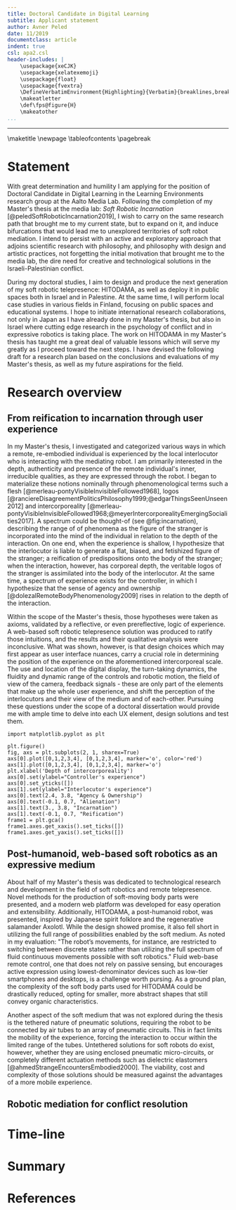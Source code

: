 ```yaml
---
title: Doctoral Candidate in Digital Learning
subtitle: Applicant statement
author: Avner Peled
date: 11/2019
documentclass: article
indent: true
csl: apa2.csl
header-includes: |
    \usepackage{xeCJK}
    \usepackage{xelatexemoji}
    \usepackage{float}
    \usepackage{fvextra}
    \DefineVerbatimEnvironment{Highlighting}{Verbatim}{breaklines,breaksymbolleft={\quad},commandchars=\\\{\}}
    \makeatletter
    \def\fps@figure{H}
    \makeatother
...
```

---

\maketitle
\newpage
\tableofcontents
\pagebreak

# Statement
With great determination and humility I am applying for the position of Doctoral Candidate in Digital Learning in the Learning Environments research group at the Aalto Media Lab. Following the completion of my Master's thesis at the media lab: _Soft Robotic Incarnation_ [@peledSoftRoboticIncarnation2019], I wish to carry on the same research path that brought me to my current state, but to expand on it, and induce bifurcations that would lead me to unexplored territories of soft robot mediation. I intend to persist with an active and exploratory approach that adjoins scientific research with philosophy, and philosophy with design and artistic practices, not forgetting the initial motivation that brought me to the media lab, the dire need for creative and technological solutions in the Israeli-Palestinian conflict. 

During my doctoral studies, I aim to design and produce the next generation of my soft robotic telepresence: HITODAMA, as well as deploy it in public spaces both in Israel and in Palestine. At the same time, I will perform local case studies in various fields in Finland, focusing on public spaces and educational systems. I hope to initiate international research collaborations, not only in Japan as I have already done in my Master's thesis, but also in Israel where cutting edge research in the psychology of conflict and in expressive robotics is taking place. The work on HITODAMA in my Master's thesis has taught me a great deal of valuable lessons which will serve my greatly as I proceed toward the next steps. I have devised the following draft for a research plan based on the conclusions and evaluations of my Master's thesis, as well as my future aspirations for the field.

# Research overview

## From reification to incarnation through user experience
In my Master's thesis, I investigated and categorized various ways in which a remote, re-embodied individual is experienced by the local interlocutor who is interacting with the mediating robot. I am primarily interested in the depth, authenticity and presence of the remote individual's inner, irreducible qualities, as they are expressed through the robot. I began to materialize these notions nominally through phenomenological terms such a flesh [@merleau-pontyVisibleInvisibleFollowed1968], logos [@ranciereDisagreementPoliticsPhilosophy1999;@edgarThingsSeenUnseen2012] and intercorporeality [@merleau-pontyVisibleInvisibleFollowed1968;@meyerIntercorporealityEmergingSocialities2017]. A spectrum could be thought-of (see @fig:incarnation), describing the range of of phenomena as the figure of the stranger is incorporated into the mind of the individual in relation to the depth of the interaction. On one end, when the experience is shallow, I hypothesize that the interlocutor is liable to generate a flat, biased, and fetishized figure of the stranger; a reification of predispositions onto the body of the stranger; when the interaction, however, has corporeal depth, the veritable logos of the stranger is assimilated into the body of the interlocutor. At the same time, a spectrum of experience exists for the controller, in which I hypothesize that the sense of agency and ownership [@dolezalRemoteBodyPhenomenology2009] rises in relation to the depth of the interaction. 

Within the scope of the Master's thesis, those hypotheses were taken as axioms, validated by a reflective, or even prereflective, logic of experience. A web-based soft robotic telepresence solution was produced to ratify those intuitions, and the results and their qualitative analysis were inconclusive. What was shown, however, is that design choices which may first appear as user interface nuances, carry a crucial role in determining the position of the experience on the aforementioned intercorporeal scale. The use and location of the digital display, the turn-taking dynamics, the fluidity and dynamic range of the controls and robotic motion, the field of view of the camera, feedback signals - these are only part of the elements that make up the whole user experience, and shift the perception of the interlocutors and their view of the medium and of each-other. Pursuing these questions under the scope of a doctoral dissertation would provide me with ample time to delve into each UX element, design solutions and test them.

```{#fig:incarnation .pyplot caption="Interaction through robot mediation"}
import matplotlib.pyplot as plt

plt.figure()
fig, axs = plt.subplots(2, 1, sharex=True)
axs[0].plot([0,1,2,3,4], [0,1,2,3,4], marker='o', color='red')
axs[1].plot([0,1,2,3,4], [0,1,2,3,4], marker='o')
plt.xlabel('Depth of intercorporeality')
axs[0].set(ylabel="Controller's experience")
axs[0].set_yticks([])
axs[1].set(ylabel="Interlocutor's experience")
axs[0].text(2.4, 3.8, "Agency & Ownership")
axs[0].text(-0.1, 0.7, "Alienation")
axs[1].text(3., 3.8, "Incarnation")
axs[1].text(-0.1, 0.7, "Reification")
frame1 = plt.gca()
frame1.axes.get_xaxis().set_ticks([])
frame1.axes.get_yaxis().set_ticks([])
```

## Post-humanoid, web-based soft robotics as an expressive medium
About half of my Master's thesis was dedicated to technological research and development in the field of soft robotics and remote telepresence. Novel methods for the production of soft-moving body parts were presented, and a modern web platform was developed for easy operation and extensibility. Additionally, HITODAMA, a post-humanoid robot, was presented, inspired by Japanese spirit folklore and the regenerative salamander Axolotl. While the design showed promise, it also fell short in utilizing the full range of possibilities enabled by the soft medium. As noted in my evaluation: "The robot’s movements, for instance, are restricted to switching between discrete states rather than utilizing the full spectrum of fluid continuous movements possible with soft robotics." Fluid web-base remote control, one that does not rely on passive sensing, but encourages active expression using lowest-denominator devices such as low-tier smartphones and desktops, is a challenge worth pursing. As a ground plan, the complexity of the soft body parts used for HITODAMA could be drastically reduced, opting for smaller, more abstract shapes that still convey organic characteristics. 

Another aspect of the soft medium that was not explored during the thesis is the tethered nature of pneumatic solutions, requiring the robot to be connected by air tubes to an array of pneumatic circuits. This in fact limits the mobility of the experience, forcing the interaction to occur within the limited range of the tubes. Untethered solutions for soft robots do exist, however, whether they are using enclosed pneumatic micro-circuits, or completely different actuation methods such as dielectric elastomers [@ahmedStrangeEncountersEmbodied2000]. The viability, cost and complexity of those solutions should be measured against the advantages of a more mobile experience.

## Robotic mediation for conflict resolution

# Time-line

# Summary


# References
